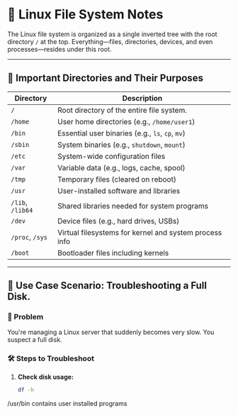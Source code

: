 # 📁 Linux File System Notes

The Linux file system is organized as a single inverted tree with the root directory `/` at the top. Everything—files, directories, devices, and even processes—resides under this root.

---

## 📂 Important Directories and Their Purposes

| Directory     | Description |
|---------------|-------------|
| `/`           | Root directory of the entire file system. |
| `/home`       | User home directories (e.g., `/home/user1`) |
| `/bin`        | Essential user binaries (e.g., `ls`, `cp`, `mv`) |
| `/sbin`       | System binaries (e.g., `shutdown`, `mount`) |
| `/etc`        | System-wide configuration files |
| `/var`        | Variable data (e.g., logs, cache, spool) |
| `/tmp`        | Temporary files (cleared on reboot) |
| `/usr`        | User-installed software and libraries |
| `/lib`, `/lib64` | Shared libraries needed for system programs |
| `/dev`        | Device files (e.g., hard drives, USBs) |
| `/proc`, `/sys` | Virtual filesystems for kernel and system process info |
| `/boot`       | Bootloader files including kernels |

---

## 🧠 Use Case Scenario: Troubleshooting a Full Disk.

### 🧩 Problem
You're managing a Linux server that suddenly becomes very slow. You suspect a full disk.

### 🛠️ Steps to Troubleshoot

1. **Check disk usage:**
   ```bash
   df -h

/usr/bin contains user installed programs